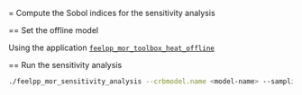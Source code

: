 = Compute the Sobol indices for the sensitivity analysis

== Set the offline model

Using the application [`feelpp_mor_toolbox_heat_offline`](https://github.com/feelpp/feelpp/blob/develop/mor/apps/toolboxmor_heat_offline.cpp)



== Run the sensitivity analysis

```bash
./feelpp_mor_sensitivity_analysis --crbmodel.name <model-name> --sampling.size <size>
```